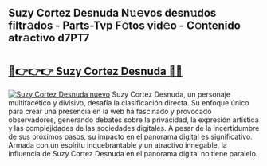 ## Suzy Cortez Desnuda N𝚞𝚎vos desn𝚞dos filtr𝚊dos - Parts-Tvp F𝚘tos vid𝚎o - C𝚘ntenido atr𝚊ctivo d7PT7

# <h2><a href="http://mbdjoe.tromn.icu/?c=Suzy+Cortez+Desnuda">🔗👉👉👉 Suzy Cortez Desnuda 🔗🔗</a></h2>

[![Suzy Cortez Desnuda nuevo](https://i.imgur.com/pEAQMta.gif)](http://mbdjoe.tromn.icu/?c=Suzy+Cortez+Desnuda)
Suzy Cortez Desnuda, un personaje multifacético y divisivo, desafía la clasificación directa. Su enfoque único para crear una presencia en la web ha fascinado y provocado observadores, generando debates sobre la privacidad, la expresión artística y las complejidades de las sociedades digitales. A pesar de la incertidumbre de sus próximos pasos, su impacto en el panorama digital es significativo. Armada con un espíritu inquebrantable y un atractivo innegable, la influencia de Suzy Cortez Desnuda en el panorama digital no tiene paralelo.
